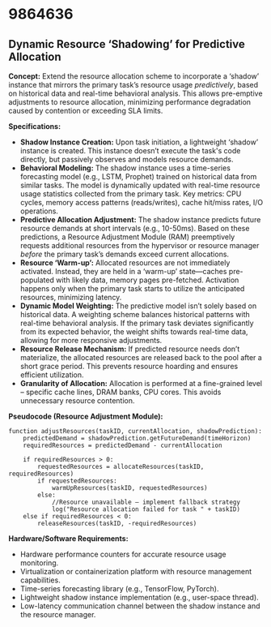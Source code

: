 # 9864636

## Dynamic Resource ‘Shadowing’ for Predictive Allocation

**Concept:** Extend the resource allocation scheme to incorporate a ‘shadow’ instance that mirrors the primary task’s resource usage *predictively*, based on historical data and real-time behavioral analysis. This allows pre-emptive adjustments to resource allocation, minimizing performance degradation caused by contention or exceeding SLA limits.

**Specifications:**

*   **Shadow Instance Creation:** Upon task initiation, a lightweight ‘shadow’ instance is created. This instance doesn’t execute the task's code directly, but passively observes and models resource demands.
*   **Behavioral Modeling:** The shadow instance uses a time-series forecasting model (e.g., LSTM, Prophet) trained on historical data from similar tasks. The model is dynamically updated with real-time resource usage statistics collected from the primary task. Key metrics: CPU cycles, memory access patterns (reads/writes), cache hit/miss rates, I/O operations.
*   **Predictive Allocation Adjustment:** The shadow instance predicts future resource demands at short intervals (e.g., 10-50ms).  Based on these predictions, a Resource Adjustment Module (RAM) preemptively requests additional resources from the hypervisor or resource manager *before* the primary task’s demands exceed current allocations.
*   **Resource ‘Warm-up’:**  Allocated resources are not immediately activated. Instead, they are held in a ‘warm-up’ state—caches pre-populated with likely data, memory pages pre-fetched. Activation happens only when the primary task starts to utilize the anticipated resources, minimizing latency.
*   **Dynamic Model Weighting:**  The predictive model isn’t solely based on historical data.  A weighting scheme balances historical patterns with real-time behavioral analysis. If the primary task deviates significantly from its expected behavior, the weight shifts towards real-time data, allowing for more responsive adjustments.
*   **Resource Release Mechanism:**  If predicted resource needs don’t materialize, the allocated resources are released back to the pool after a short grace period. This prevents resource hoarding and ensures efficient utilization.
*   **Granularity of Allocation:** Allocation is performed at a fine-grained level – specific cache lines, DRAM banks, CPU cores. This avoids unnecessary resource contention.

**Pseudocode (Resource Adjustment Module):**

```
function adjustResources(taskID, currentAllocation, shadowPrediction):
    predictedDemand = shadowPrediction.getFutureDemand(timeHorizon)
    requiredResources = predictedDemand - currentAllocation
    
    if requiredResources > 0:
        requestedResources = allocateResources(taskID, requiredResources)
        if requestedResources:
            warmUpResources(taskID, requestedResources)
        else:
            //Resource unavailable – implement fallback strategy
            log("Resource allocation failed for task " + taskID)
    else if requiredResources < 0:
        releaseResources(taskID, -requiredResources)
```

**Hardware/Software Requirements:**

*   Hardware performance counters for accurate resource usage monitoring.
*   Virtualization or containerization platform with resource management capabilities.
*   Time-series forecasting library (e.g., TensorFlow, PyTorch).
*   Lightweight shadow instance implementation (e.g., user-space thread).
*   Low-latency communication channel between the shadow instance and the resource manager.